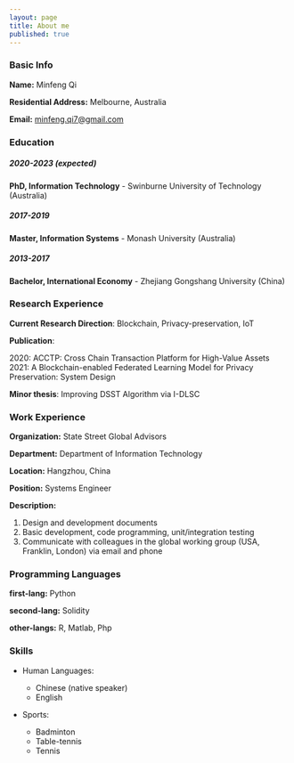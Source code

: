 ```yaml
---
layout: page
title: About me
published: true
---
```


<h3>Basic Info</h3>

**Name:** Minfeng Qi										

**Residential Address:** Melbourne, Australia                       

**Email:** minfeng.qi7@gmail.com                         

<h3>Education</h3>

##### 2020-2023 (expected)

**PhD, Information Technology** - Swinburne University of Technology (Australia)

##### 2017-2019

**Master, Information Systems** - Monash University (Australia)

##### 2013-2017

**Bachelor, International Economy** - Zhejiang Gongshang University (China)


<h3>Research Experience</h3>

**Current Research Direction**: Blockchain, Privacy-preservation, IoT

**Publication**: <br>

2020: ACCTP: Cross Chain Transaction Platform for High-Value Assets <br>
2021: A Blockchain-enabled Federated Learning Model for Privacy Preservation: System Design

**Minor thesis**: Improving DSST Algorithm via I-DLSC


<h3>Work Experience</h3>

**Organization:** State Street Global Advisors

**Department:** Department of Information Technology

**Location:** Hangzhou, China

**Position:** Systems Engineer

**Description:** 

1. Design and development documents 
2. Basic development, code programming, unit/integration testing 
3. Communicate with colleagues in the global working group (USA, Franklin, London) via email and phone


<h3>Programming Languages</h3>

**first-lang:** Python

**second-lang:** Solidity

**other-langs:** R, Matlab, Php


<h3>Skills</h3>

* Human Languages:

     * Chinese (native speaker)
     * English

* Sports:
     
     * Badminton
     * Table-tennis
     * Tennis


